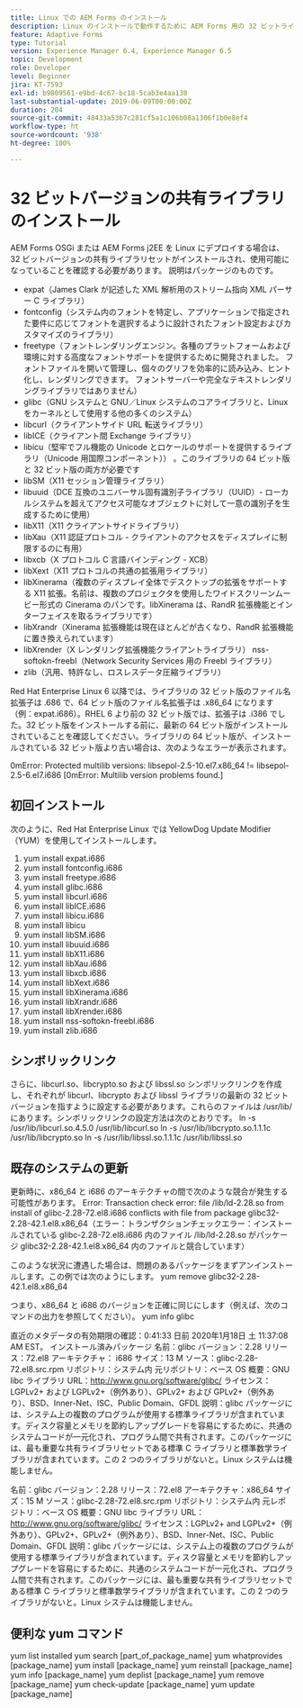 ```yaml
---
title: Linux での AEM Forms のインストール
description: Linux のインストールで動作するために AEM Forms 用の 32 ビットライブラリをインストールする方法を説明します。
feature: Adaptive Forms
type: Tutorial
version: Experience Manager 6.4, Experience Manager 6.5
topic: Development
role: Developer
level: Beginner
jira: KT-7593
exl-id: b9809561-e9bd-4c67-bc18-5cab3e4aa138
last-substantial-update: 2019-06-09T00:00:00Z
duration: 204
source-git-commit: 48433a5367c281cf5a1c106b08a1306f1b0e8ef4
workflow-type: ht
source-wordcount: '938'
ht-degree: 100%

---
```


# 32 ビットバージョンの共有ライブラリのインストール

AEM Forms OSGi または AEM Forms j2EE を Linux にデプロイする場合は、32 ビットバージョンの共有ライブラリセットがインストールされ、使用可能になっていることを確認する必要があります。  説明はパッケージのものです。

* expat（James Clark が記述した XML 解析用のストリーム指向 XML パーサー C ライブラリ）
* fontconfig（システム内のフォントを特定し、アプリケーションで指定された要件に応じてフォントを選択するように設計されたフォント設定およびカスタマイズのライブラリ）
* freetype（フォントレンダリングエンジン。各種のプラットフォームおよび環境に対する高度なフォントサポートを提供するために開発されました。 フォントファイルを開いて管理し、個々のグリフを効率的に読み込み、ヒント化し、レンダリングできます。 フォントサーバーや完全なテキストレンダリングライブラリではありません）
* glibc（GNU システムと GNU／Linux システムのコアライブラリと、Linux をカーネルとして使用する他の多くのシステム）
* libcurl（クライアントサイド URL 転送ライブラリ）
* libICE（クライアント間 Exchange ライブラリ）
* libicu（堅牢でフル機能の Unicode とロケールのサポートを提供するライブラリ（Unicode 用国際コンポーネント）） 。このライブラリの 64 ビット版と 32 ビット版の両方が必要です
* libSM（X11 セッション管理ライブラリ）
* libuuid（DCE 互換のユニバーサル固有識別子ライブラリ（UUID）- ローカルシステムを超えてアクセス可能なオブジェクトに対して一意の識別子を生成するために使用）
* libX11（X11 クライアントサイドライブラリ）
* libXau（X11 認証プロトコル - クライアントのアクセスをディスプレイに制限するのに有用）
* libxcb（X プロトコル C 言語バインディング - XCB）
* libXext（X11 プロトコルの共通の拡張用ライブラリ）
* libXinerama（複数のディスプレイ全体でデスクトップの拡張をサポートする X11 拡張。名前は、複数のプロジェクタを使用したワイドスクリーンムービー形式の Cinerama のパンです。libXinerama は、RandR 拡張機能とインターフェイスを取るライブラリです）
* libXrandr（Xinerama 拡張機能は現在ほとんどが古くなり、RandR 拡張機能に置き換えられています）
* libXrender（X レンダリング拡張機能クライアントライブラリ）
nss-softokn-freebl（Network Security Services 用の Freebl ライブラリ）
* zlib（汎用、特許なし、ロスレスデータ圧縮ライブラリ）

Red Hat Enterprise Linux 6 以降では、ライブラリの 32 ビット版のファイル名拡張子は .686 で、64 ビット版のファイル名拡張子は .x86_64 になります（例：expat.i686）。RHEL 6 より前の 32 ビット版では、拡張子は .i386 でした。32 ビット版をインストールする前に、最新の 64 ビット版がインストールされていることを確認してください。ライブラリの 64 ビット版が、インストールされている 32 ビット版より古い場合は、次のようなエラーが表示されます。

0mError: Protected multilib versions: libsepol-2.5-10.el7.x86_64 != libsepol-2.5-6.el7.i686 [0mError: Multilib version problems found.]

## 初回インストール

次のように、Red Hat Enterprise Linux では YellowDog Update Modifier（YUM）を使用してインストールします。

1. yum install expat.i686
2. yum install fontconfig.i686
3. yum install freetype.i686
4. yum install glibc.i686
5. yum install libcurl.i686
6. yum install libICE.i686
7. yum install libicu.i686
8. yum install libicu
9. yum install libSM.i686
10. yum install libuuid.i686
11. yum install libX11.i686
12. yum install libXau.i686
13. yum install libxcb.i686
14. yum install libXext.i686
15. yum install libXinerama.i686
16. yum install libXrandr.i686
17. yum install libXrender.i686
18. yum install nss-softokn-freebl.i686
19. yum install zlib.i686

## シンボリックリンク

さらに、libcurl.so、libcrypto.so および libssl.so シンボリックリンクを作成し、それぞれが libcurl、libcrypto および libssl ライブラリの最新の 32 ビットバージョンを指すように設定する必要があります。これらのファイルは /usr/lib/ にあります。シンボリックリンクの設定方法は次のとおりです。
ln -s /usr/lib/libcurl.so.4.5.0 /usr/lib/libcurl.so
ln -s /usr/lib/libcrypto.so.1.1.1c /usr/lib/libcrypto.so
ln -s /usr/lib/libssl.so.1.1.1c /usr/lib/libssl.so

## 既存のシステムの更新

更新時に、x86_64 と i686 のアーキテクチャの間で次のような競合が発生する可能性があります。
Error: Transaction check error:
file /lib/ld-2.28.so from install of glibc-2.28-72.el8.i686 conflicts with file from package glibc32-2.28-42.1.el8.x86_64（エラー：トランザクションチェックエラー：インストールされている glibc-2.28-72.el8.i686 内のファイル /lib/ld-2.28.so がパッケージ glibc32-2.28-42.1.el8.x86_64 内のファイルと競合しています）

このような状況に遭遇した場合は、問題のあるパッケージをまずアンインストールします。この例では次のようにします。
yum remove glibc32-2.28-42.1.el8.x86_64

つまり、x86_64 と i686 のバージョンを正確に同じにします（例えば、次のコマンドの出力を参照してください）。
yum info glibc

直近のメタデータの有効期限の確認：0:41:33 日前 2020年1月18日 土 11:37:08 AM EST。
インストール済みパッケージ
名前：glibc
バージョン：2.28
リリース：72.el8
アーキテクチャ： i686
サイズ：13 M
ソース：glibc-2.28-72.el8.src.rpm
リポジトリ：システム内
元リポジトリ：ベース OS
概要：GNU libc ライブラリ
URL：http://www.gnu.org/software/glibc/
ライセンス：LGPLv2+ および LGPLv2+（例外あり）、GPLv2+ および GPLv2+（例外あり）、BSD、Inner-Net、ISC、Public Domain、GFDL
説明：glibc パッケージには、システム上の複数のプログラムが使用する標準ライブラリが含まれています。ディスク容量とメモリを節約しアップグレードを容易にするために、共通のシステムコードが一元化され、プログラム間で共有されます。このパッケージには、最も重要な共有ライブラリセットである標準 C ライブラリと標準数学ライブラリが含まれています。この 2 つのライブラリがないと。Linux システムは機能しません。

名前：glibc
バージョン：2.28
リリース：72.el8
アーキテクチャ：x86_64
サイズ：15 M
ソース：glibc-2.28-72.el8.src.rpm
リポジトリ：システム内
元レポジトリ：ベース OS
概要：GNU libc ライブラリ
URL：http://www.gnu.org/software/glibc/
ライセンス：LGPLv2+ and LGPLv2+（例外あり）、GPLv2+、GPLv2+（例外あり）、BSD、Inner-Net、ISC、Public Domain、GFDL
説明：glibc パッケージには、システム上の複数のプログラムが使用する標準ライブラリが含まれています。ディスク容量とメモリを節約しアップグレードを容易にするために、共通のシステムコードが一元化され、プログラム間で共有されます。このパッケージには、最も重要な共有ライブラリセットである標準 C ライブラリと標準数学ライブラリが含まれています。この 2 つのライブラリがないと。Linux システムは機能しません。

## 便利な yum コマンド

yum list installed
yum search [part_of_package_name]
yum whatprovides [package_name]
yum install [package_name]
yum reinstall [package_name]
yum info [package_name]
yum deplist [package_name]
yum remove [package_name]
yum check-update [package_name]
yum update [package_name]
